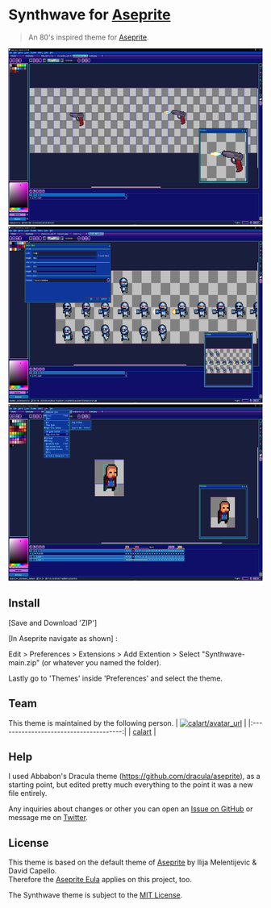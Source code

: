 # Synthwave for [Aseprite](https://www.aseprite.org/)

> An 80's inspired theme for [Aseprite](https://www.aseprite.org/).


<img src="https://github.com/Calart/Synthwave/blob/main/screenshot.PNG" width="640" height="350" />
<img src="https://github.com/Calart/Synthwave/blob/main/screenshot1.PNG" width="640" height="350" />
<img src="https://github.com/Calart/Synthwave/blob/main/screenshot2.PNG" width="640" height="350" />


## Install

[Save and Download 'ZIP']

[In Aseprite navigate as shown] :

Edit > Preferences > Extensions > Add Extention > Select "Synthwave-main.zip" (or whatever you named the folder).

Lastly go to 'Themes' inside 'Preferences' and select the theme.

## Team

This theme is maintained by the following person.
| [![calart/avatar_url]][calart] |
|:--------------------------------------:|
|              [calart]              |

[calart]: https://github.com/calart
[calart/avatar_url]: https://avatars.githubusercontent.com/u/70825079?s=40&v=4



## Help
I used Abbabon's Dracula theme (https://github.com/dracula/aseprite), as a starting point, but edited pretty much everything to the point it was a new file entirely.

Any inquiries about changes or other you can open an [Issue on GitHub](https://github.com/Calart/Synthwave/issues/new/choose "New Issue &#183; https://github.com/Calart/Synthwave") or message me on [Twitter](https://twitter.com/pronomicalart).

## License
This theme is based on the default theme of [Aseprite](http://aseprite.org "Aseprite - Animated sprite editor & pixel art tool") by Ilija Melentijevic & David Capello.  
Therefore the [Aseprite Eula](https://github.com/aseprite/aseprite/blob/master/EULA.txt "aseprite/EULA.txt at master &#183; aseprite/aseprite") applies on this project, too.

The Synthwave theme is subject to the [MIT License](./LICENSE).
